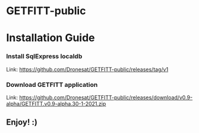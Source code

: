 # GETFITT-public


# Installation Guide
###  Install SqlExpress localdb
Link: https://github.com/Dronesat/GETFITT-public/releases/tag/v1

### Download GETFITT application
Link: https://github.com/Dronesat/GETFITT-public/releases/download/v0.9-alpha/GETFITT.v0.9-alpha.30-1-2021.zip

## Enjoy! :) 
